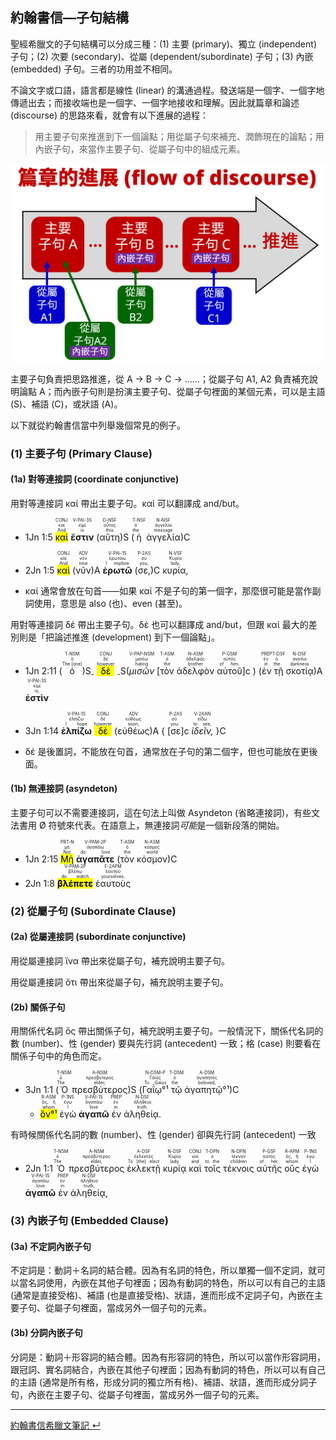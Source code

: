 ## 約翰書信—子句結構

聖經希臘文的子句結構可以分成三種：(1) 主要 (primary)、獨立 (independent) 子句；(2) 次要 (secondary)、從屬 (dependent/subordinate) 子句；(3) 內嵌 (embedded) 子句。三者的功用並不相同。  

不論文字或口語，語言都是線性 (linear) 的溝通過程。發送端是一個字、一個字地傳遞出去；而接收端也是一個字、一個字地接收和理解。因此就篇章和論述 (discourse) 的思路來看，就會有以下進展的過程：

> 用主要子句來推進到下一個論點；用從屬子句來補充、潤飾現在的論點；用內嵌子句，來當作主要子句、從屬子句中的組成元素。  

![../images/discourse-flow.png](../images/discourse-flow.png)


主要子句負責把思路推進，從 A → B → C → ……；從屬子句 A1, A2 負責補充說明論點 A；而內嵌子句則是扮演主要子句、從屬子句裡面的某個元素，可以是主語 (S)、補語 (C)，或狀語 (A)。

以下就從約翰書信當中列舉幾個常見的例子。

<div style="page-break-after: always;"></div>

### (1) 主要子句 (Primary Clause)
#### (1a) 對等連接詞 (coordinate conjunctive) 
用對等連接詞 καί 帶出主要子句。καί 可以翻譯成 and/but。

- <rt>1Jn 1:5</rt> <RUBY><ruby><ruby><mark>καὶ</mark><rt>And</rt></ruby><rt>καί</rt></ruby><rt>CONJ</rt></RUBY> <RUBY><ruby><ruby>**ἔστιν**<rt>is</rt></ruby><rt>εἰμί</rt></ruby><rt>V-PAI-3S</rt></RUBY> (<RUBY><ruby><ruby>αὕτη<rt>this</rt></ruby><rt>οὗτος</rt></ruby><rt>D-NSF</rt></RUBY>)S (<RUBY><ruby><ruby>ἡ<rt>the</rt></ruby><rt>ὁ</rt></ruby><rt>T-NSF</rt></RUBY> <RUBY><ruby><ruby>ἀγγελία<rt>message</rt></ruby><rt>ἀγγελία</rt></ruby><rt>N-NSF</rt></RUBY>)C
- <rt>2Jn 1:5</rt> <RUBY><ruby><ruby><mark>καὶ</mark><rt>And</rt></ruby><rt>καί</rt></ruby><rt>CONJ</rt></RUBY> (<RUBY><ruby><ruby>νῦν<rt>now</rt></ruby><rt>νῦν</rt></ruby><rt>ADV</rt></RUBY>)A <RUBY><ruby><ruby>**ἐρωτῶ**<rt>I implore</rt></ruby><rt>ἐρωτάω</rt></ruby><rt>V-PAI-1S</rt></RUBY> (<RUBY><ruby><ruby>σε,<rt>you,</rt></ruby><rt>σύ</rt></ruby><rt>P-2AS</rt></RUBY>)C <RUBY><ruby><ruby>κυρία,<rt>lady,</rt></ruby><rt>Κυρία</rt></ruby><rt>N-VSF</rt></RUBY> 


- καί 通常會放在句首——如果 καί 不是子句的第一個字，那麼很可能是當作副詞使用，意思是 also (也)、even (甚至)。



用對等連接詞 δέ 帶出主要子句。δέ 也可以翻譯成 and/but，但跟 καί 最大的差別則是「把論述推進 (development) 到下一個論點」。

- <rt>1Jn 2:11</rt> (<RUBY><ruby><ruby>ὁ<rt>The [one]</rt></ruby><rt>ὁ</rt></ruby><rt>T-NSM</rt></RUBY>)S<sub>-</sub> <RUBY><ruby><ruby><mark>δὲ</mark><rt>however</rt></ruby><rt>δέ</rt></ruby><rt>CONJ</rt></RUBY> <sub>-</sub>S(<RUBY><ruby><ruby>*μισῶν*<rt>hating</rt></ruby><rt>μισέω</rt></ruby><rt>V-PAP-NSM</rt></RUBY> <rt>[</rt><RUBY><ruby><ruby>τὸν<rt>the</rt></ruby><rt>ὁ</rt></ruby><rt>T-ASM</rt></RUBY> <RUBY><ruby><ruby>ἀδελφὸν<rt>brother</rt></ruby><rt>ἀδελφός</rt></ruby><rt>N-ASM</rt></RUBY> <RUBY><ruby><ruby>αὐτοῦ<rt>of him,</rt></ruby><rt>αὐτός</rt></ruby><rt>P-GSM</rt></RUBY><rt>]c</rt> ) (<RUBY><ruby><ruby>ἐν<rt>in</rt></ruby><rt>ἐν</rt></ruby><rt>PREP</rt></RUBY> <RUBY><ruby><ruby>τῇ<rt>the</rt></ruby><rt>ὁ</rt></ruby><rt>T-DSF</rt></RUBY> <RUBY><ruby><ruby>σκοτίᾳ<rt>darkness</rt></ruby><rt>σκοτία</rt></ruby><rt>N-DSF</rt></RUBY>)A <RUBY><ruby><ruby>**ἐστὶν**<rt>is,</rt></ruby><rt>εἰμί</rt></ruby><rt>V-PAI-3S</rt></RUBY> 
- <rt>3Jn 1:14</rt> <RUBY><ruby><ruby>**ἐλπίζω**<rt>I hope</rt></ruby><rt>ἐλπίζω</rt></ruby><rt>V-PAI-1S</rt></RUBY> <RUBY><ruby><ruby><mark>δὲ</mark><rt>however</rt></ruby><rt>δέ</rt></ruby><rt>CONJ</rt></RUBY> (<RUBY><ruby><ruby>εὐθέως<rt>soon,</rt></ruby><rt>εὐθέως</rt></ruby><rt>ADV</rt></RUBY>)A { <rt>[</rt><RUBY><ruby><ruby>σε<rt>you</rt></ruby><rt>σύ</rt></ruby><rt>P-2AS</rt></RUBY><rt>]c</rt> <RUBY><ruby><ruby>*ἰδεῖν,*<rt>to see,</rt></ruby><rt>εἴδω</rt></ruby><rt>V-2AAN</rt></RUBY> }C


- δέ 是後置詞，不能放在句首，通常放在子句的第二個字，但也可能放在更後面。





#### (1b) 無連接詞 (asyndeton)
主要子句可以不需要連接詞，這在句法上叫做 Asyndeton (省略連接詞)，有些文法書用 Ø 符號來代表。在語意上，無連接詞*可能*是一個新段落的開始。

- <rt>1Jn 2:15</rt> <RUBY><ruby><ruby><mark>Μὴ</mark><rt>Not</rt></ruby><rt>μή</rt></ruby><rt>PRT-N</rt></RUBY> <RUBY><ruby><ruby>**ἀγαπᾶτε**<rt>do love</rt></ruby><rt>ἀγαπάω</rt></ruby><rt>V-PAM-2P</rt></RUBY> (<RUBY><ruby><ruby>τὸν<rt>the</rt></ruby><rt>ὁ</rt></ruby><rt>T-ASM</rt></RUBY> <RUBY><ruby><ruby>κόσμον<rt>world</rt></ruby><rt>κόσμος</rt></ruby><rt>N-ASM</rt></RUBY>)C 
- <rt>2Jn 1:8</rt> <RUBY><ruby><ruby><mark>**βλέπετε**</mark><rt>do watch</rt></ruby><rt>βλέπω</rt></ruby><rt>V-PAM-2P</rt></RUBY> <RUBY><ruby><ruby>ἑαυτοὺς<rt>yourselves,</rt></ruby><rt>ἑαυτοῦ</rt></ruby><rt>F-2APM</rt></RUBY> 



### (2) 從屬子句 (Subordinate Clause)



<div style="page-break-after: always;"></div>

#### (2a) 從屬連接詞 (subordinate conjunctive)
用從屬連接詞 ἵνα 帶出來從屬子句，補充說明主要子句。




用從屬連接詞 ὅτι 帶出來從屬子句，補充說明主要子句。





#### (2b) 關係子句

用關係代名詞 ὅς 帶出關係子句，補充說明主要子句。一般情況下，關係代名詞的數 (number)、性 (gender) 要與先行詞 (antecedent) 一致；格 (case) 則要看在關係子句中的角色而定。

- <rt>3Jn 1:1</rt> (<RUBY><ruby><ruby>Ὁ<rt>The</rt></ruby><rt>ὁ</rt></ruby><rt>T-NSM</rt></RUBY> <RUBY><ruby><ruby>πρεσβύτερος<rt>elder,</rt></ruby><rt>πρεσβύτερος</rt></ruby><rt>A-NSM</rt></RUBY>)S (<RUBY><ruby><ruby>Γαΐῳ°¹<rt>To Gaius</rt></ruby><rt>Γάϊος</rt></ruby><rt>N-DSM-P</rt></RUBY> <RUBY><ruby><ruby>τῷ<rt>the</rt></ruby><rt>ὁ</rt></ruby><rt>T-DSM</rt></RUBY> <RUBY><ruby><ruby>ἀγαπητῷ°¹<rt>beloved,</rt></ruby><rt>ἀγαπητός</rt></ruby><rt>A-DSM</rt></RUBY>)C 
	- <RUBY><ruby><ruby><mark>ὃν°¹</mark><rt>whom</rt></ruby><rt>ὅς, ἥ</rt></ruby><rt>R-ASM</rt></RUBY> <RUBY><ruby><ruby>ἐγὼ<rt>I</rt></ruby><rt>ἐγώ</rt></ruby><rt>P-1NS</rt></RUBY> <RUBY><ruby><ruby>**ἀγαπῶ**<rt>love</rt></ruby><rt>ἀγαπάω</rt></ruby><rt>V-PAI-1S</rt></RUBY> <RUBY><ruby><ruby>ἐν<rt>in</rt></ruby><rt>ἐν</rt></ruby><rt>PREP</rt></RUBY> <RUBY><ruby><ruby>ἀληθείᾳ.<rt>truth.</rt></ruby><rt>ἀλήθεια</rt></ruby><rt>N-DSF</rt></RUBY> 

有時候關係代名詞的數 (number)、性 (gender) 卻與先行詞 (antecedent) 一致

- <rt>2Jn 1:1</rt> <RUBY><ruby><ruby>Ὁ<rt>The</rt></ruby><rt>ὁ</rt></ruby><rt>T-NSM</rt></RUBY> <RUBY><ruby><ruby>πρεσβύτερος<rt>elder,</rt></ruby><rt>πρεσβύτερος</rt></ruby><rt>A-NSM</rt></RUBY> <RUBY><ruby><ruby>ἐκλεκτῇ<rt>To [the] elect</rt></ruby><rt>ἐκλεκτός</rt></ruby><rt>A-DSF</rt></RUBY> <RUBY><ruby><ruby>κυρίᾳ<rt>lady</rt></ruby><rt>Κυρία</rt></ruby><rt>N-DSF</rt></RUBY> <RUBY><ruby><ruby>καὶ<rt>and</rt></ruby><rt>καί</rt></ruby><rt>CONJ</rt></RUBY> <RUBY><ruby><ruby>τοῖς<rt>to the</rt></ruby><rt>ὁ</rt></ruby><rt>T-DPN</rt></RUBY> <RUBY><ruby><ruby>τέκνοις<rt>children</rt></ruby><rt>τέκνον</rt></ruby><rt>N-DPN</rt></RUBY> <RUBY><ruby><ruby>αὐτῆς<rt>of her,</rt></ruby><rt>αὐτός</rt></ruby><rt>P-GSF</rt></RUBY> <RUBY><ruby><ruby>οὓς<rt>whom</rt></ruby><rt>ὅς, ἥ</rt></ruby><rt>R-APM</rt></RUBY> <RUBY><ruby><ruby>ἐγὼ<rt>I</rt></ruby><rt>ἐγώ</rt></ruby><rt>P-1NS</rt></RUBY> <RUBY><ruby><ruby>**ἀγαπῶ**<rt>love</rt></ruby><rt>ἀγαπάω</rt></ruby><rt>V-PAI-1S</rt></RUBY> <RUBY><ruby><ruby>ἐν<rt>in</rt></ruby><rt>ἐν</rt></ruby><rt>PREP</rt></RUBY> <RUBY><ruby><ruby>ἀληθείᾳ,<rt>truth,</rt></ruby><rt>ἀλήθεια</rt></ruby><rt>N-DSF</rt></RUBY> 

<div style="page-break-after: always;"></div>


### (3) 內嵌子句 (Embedded Clause)

#### (3a) 不定詞內嵌子句
不定詞是：動詞＋名詞的結合體。因為有名詞的特色，所以單獨一個不定詞，就可以當名詞使用，內嵌在其他子句裡面；因為有動詞的特色，所以可以有自己的主語 (通常是直接受格)、補語 (也是直接受格)、狀語，進而形成不定詞子句，內嵌在主要子句、從屬子句裡面，當成另外一個子句的元素。




#### (3b) 分詞內嵌子句
分詞是：動詞＋形容詞的結合體。因為有形容詞的特色，所以可以當作形容詞用，跟冠詞、實名詞結合，內嵌在其他子句裡面；因為有動詞的特色，所以可以有自己的主語 (通常是所有格，形成分詞的獨立所有格)、補語、狀語，進而形成分詞子句，內嵌在主要子句、從屬子句裡面，當成另外一個子句的元素。






---
[約翰書信希臘文筆記  ↵](1John-Notes.md)